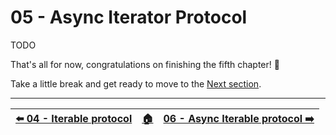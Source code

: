 # 05 - Async Iterator Protocol

TODO

That's all for now, congratulations on finishing the fifth chapter! 🎉

Take a little break and get ready to move to the [Next section](/06-async-iterable-protocol/README.md).

---

| [⬅️ 04 - Iterable protocol](/04-iterable-protocol/README.md) | [🏠](/README.md)| [06 - Async Iterable protocol ➡️](/06-async-iterable-protocol/README.md)|
|:--------------|:------:|------------------------------------------------:|